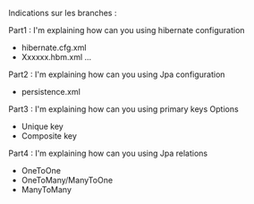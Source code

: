 Indications sur les branches :

Part1 : I'm explaining how can you using hibernate configuration
 - hibernate.cfg.xml
 - Xxxxxx.hbm.xml ...

Part2 : I'm explaining how can you using Jpa configuration
 - persistence.xml

Part3 : I'm explaining how can you using primary keys Options
 - Unique key
 - Composite key

Part4 : I'm explaining how can you using Jpa relations
 - OneToOne
 - OneToMany/ManyToOne
 - ManyToMany
